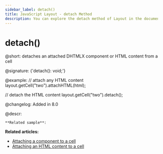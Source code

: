 ```yaml
---
sidebar_label: detach()
title: JavaScript Layout - detach Method 
description: You can explore the detach method of Layout in the documentation of the DHTMLX JavaScript UI library. Browse developer guides and API reference, try out code examples and live demos, and download a free 30-day evaluation version of DHTMLX Suite 7.
---
```


# detach()

@short: detaches an attached DHTMLX component or HTML content from a cell

@signature: {'detach(): void;'}

@example:
// attach any HTML content
layout.getCell("two").attachHTML(html);

// detach the HTML content
layout.getCell("two").detach();



@changelog: Added in 8.0

@descr:

```todo add link to sample
**Related sample**: 
```

**Related articles:**

- [Attaching a component to a cell](layout/work_with_layout.md#attaching-a-component-to-a-cell)
- [Attaching an HTML content to a cell](layout/work_with_layout.md#attaching-an-html-content-to-a-cell)
